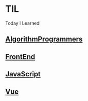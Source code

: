 # TIL
Today I Learned

## [AlgorithmProgrammers](https://github.com/SeongYongLee/TIL/tree/main/AlgorithmProgrammers)

## [FrontEnd](https://github.com/SeongYongLee/TIL/tree/main/FrontEnd)

## [JavaScript](https://github.com/SeongYongLee/TIL/tree/main/JavaScript)

## [Vue](https://github.com/SeongYongLee/TIL/tree/main/Vue)